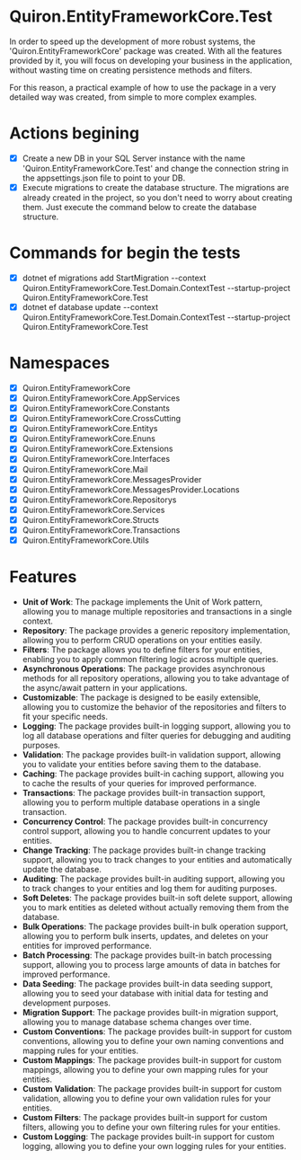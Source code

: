 # Quiron.EntityFrameworkCore.Test
In order to speed up the development of more robust systems, the 'Quiron.EntityFrameworkCore' package was created. With all the features provided by it, you will focus on developing your business in the application, without wasting time on creating persistence methods and filters.

For this reason, a practical example of how to use the package in a very detailed way was created, from simple to more complex examples.

# Actions begining
- [x] Create a new DB in your SQL Server instance with the name 'Quiron.EntityFrameworkCore.Test' and change the connection string in the appsettings.json file to point to your DB.
- [x] Execute migrations to create the database structure. The migrations are already created in the project, so you don't need to worry about creating them. Just execute the command below to create the database structure.

# Commands for begin the tests
- [x] dotnet ef migrations add StartMigration --context Quiron.EntityFrameworkCore.Test.Domain.ContextTest --startup-project Quiron.EntityFrameworkCore.Test
- [x] dotnet ef database update --context Quiron.EntityFrameworkCore.Test.Domain.ContextTest --startup-project Quiron.EntityFrameworkCore.Test

# Namespaces
- [x] Quiron.EntityFrameworkCore
- [x] Quiron.EntityFrameworkCore.AppServices
- [x] Quiron.EntityFrameworkCore.Constants
- [x] Quiron.EntityFrameworkCore.CrossCutting
- [x] Quiron.EntityFrameworkCore.Entitys
- [x] Quiron.EntityFrameworkCore.Enuns
- [x] Quiron.EntityFrameworkCore.Extensions
- [x] Quiron.EntityFrameworkCore.Interfaces
- [x] Quiron.EntityFrameworkCore.Mail
- [x] Quiron.EntityFrameworkCore.MessagesProvider
- [x] Quiron.EntityFrameworkCore.MessagesProvider.Locations
- [x] Quiron.EntityFrameworkCore.Repositorys
- [x] Quiron.EntityFrameworkCore.Services
- [x] Quiron.EntityFrameworkCore.Structs
- [x] Quiron.EntityFrameworkCore.Transactions
- [x] Quiron.EntityFrameworkCore.Utils

# Features
- **Unit of Work**: The package implements the Unit of Work pattern, allowing you to manage multiple repositories and transactions in a single context.
- **Repository**: The package provides a generic repository implementation, allowing you to perform CRUD operations on your entities easily.
- **Filters**: The package allows you to define filters for your entities, enabling you to apply common filtering logic across multiple queries.
- **Asynchronous Operations**: The package provides asynchronous methods for all repository operations, allowing you to take advantage of the async/await pattern in your applications.
- **Customizable**: The package is designed to be easily extensible, allowing you to customize the behavior of the repositories and filters to fit your specific needs.
- **Logging**: The package provides built-in logging support, allowing you to log all database operations and filter queries for debugging and auditing purposes.
- **Validation**: The package provides built-in validation support, allowing you to validate your entities before saving them to the database.
- **Caching**: The package provides built-in caching support, allowing you to cache the results of your queries for improved performance.
- **Transactions**: The package provides built-in transaction support, allowing you to perform multiple database operations in a single transaction.
- **Concurrency Control**: The package provides built-in concurrency control support, allowing you to handle concurrent updates to your entities.
- **Change Tracking**: The package provides built-in change tracking support, allowing you to track changes to your entities and automatically update the database.
- **Auditing**: The package provides built-in auditing support, allowing you to track changes to your entities and log them for auditing purposes.
- **Soft Deletes**: The package provides built-in soft delete support, allowing you to mark entities as deleted without actually removing them from the database.
- **Bulk Operations**: The package provides built-in bulk operation support, allowing you to perform bulk inserts, updates, and deletes on your entities for improved performance.
- **Batch Processing**: The package provides built-in batch processing support, allowing you to process large amounts of data in batches for improved performance.
- **Data Seeding**: The package provides built-in data seeding support, allowing you to seed your database with initial data for testing and development purposes.
- **Migration Support**: The package provides built-in migration support, allowing you to manage database schema changes over time.
- **Custom Conventions**: The package provides built-in support for custom conventions, allowing you to define your own naming conventions and mapping rules for your entities.
- **Custom Mappings**: The package provides built-in support for custom mappings, allowing you to define your own mapping rules for your entities.
- **Custom Validation**: The package provides built-in support for custom validation, allowing you to define your own validation rules for your entities.
- **Custom Filters**: The package provides built-in support for custom filters, allowing you to define your own filtering rules for your entities.
- **Custom Logging**: The package provides built-in support for custom logging, allowing you to define your own logging rules for your entities.